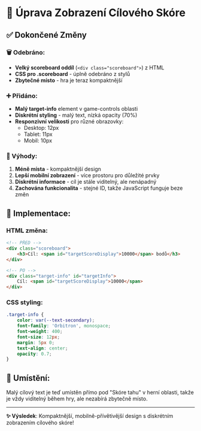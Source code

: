 # 🎯 Úprava Zobrazení Cílového Skóre

## ✅ Dokončené Změny

### 🗑️ Odebráno:
- **Velký scoreboard oddíl** (`<div class="scoreboard">`) z HTML
- **CSS pro .scoreboard** - úplně odebráno z stylů
- **Zbytečné místo** - hra je teraz kompaktnější

### ➕ Přidáno:
- **Malý target-info** element v game-controls oblasti
- **Diskrétní styling** - malý text, nízká opacity (70%)
- **Responzivní velikosti** pro různé obrazovky:
  - Desktop: 12px
  - Tablet: 11px 
  - Mobil: 10px

### 📱 Výhody:
1. **Méně místa** - kompaktnější design
2. **Lepší mobilní zobrazení** - více prostoru pro důležité prvky
3. **Diskrétní informace** - cíl je stále viditelný, ale nenápadný
4. **Zachována funkcionalita** - stejné ID, takže JavaScript funguje beze změn

## 🎨 Implementace:

### HTML změna:
```html
<!-- PŘED -->
<div class="scoreboard">
    <h3>Cíl: <span id="targetScoreDisplay">10000</span> bodů</h3>
</div>

<!-- PO -->
<div class="target-info" id="targetInfo">
    Cíl: <span id="targetScoreDisplay">10000</span>
</div>
```

### CSS styling:
```css
.target-info {
    color: var(--text-secondary);
    font-family: 'Orbitron', monospace;
    font-weight: 400;
    font-size: 12px;
    margin: 5px 0;
    text-align: center;
    opacity: 0.7;
}
```

## 📍 Umístění:
Malý cílový text je teď umístěn přímo pod "Skóre tahu" v herní oblasti, takže je vždy viditelný během hry, ale nezabírá zbytečně místo.

---

**✨ Výsledek**: Kompaktnější, mobilně-přívětivější design s diskrétním zobrazením cílového skóre!
